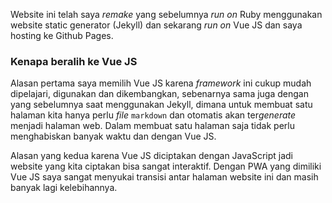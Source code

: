 Website ini telah saya *remake* yang sebelumnya *run on* Ruby menggunakan website static generator (Jekyll) dan sekarang *run on* Vue JS dan saya hosting ke Github Pages.

### Kenapa beralih ke Vue JS

Alasan pertama saya memilih Vue JS karena *framework* ini cukup mudah dipelajari, digunakan dan dikembangkan, sebenarnya sama juga dengan yang sebelumnya saat menggunakan Jekyll, dimana untuk membuat satu halaman kita hanya perlu *file* `markdown` dan otomatis akan ter*generate* menjadi halaman web. Dalam membuat satu halaman saja tidak perlu menghabiskan banyak waktu dan dengan Vue JS.

Alasan yang kedua karena Vue JS diciptakan dengan JavaScript jadi website yang kita ciptakan bisa sangat interaktif. Dengan PWA yang dimiliki Vue JS saya sangat menyukai transisi antar halaman website ini dan masih banyak lagi kelebihannya.
